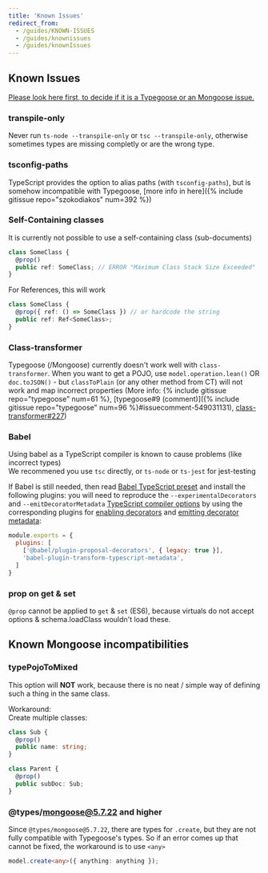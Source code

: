 ```yaml
---
title: 'Known Issues'
redirect_from:
  - /guides/KNOWN-ISSUES
  - /guides/knownissues
  - /guides/knownIssues
---
```


## Known Issues

[Please look here first, to decide if it is a Typegoose or an Mongoose issue.](https://github.com/Automattic/mongoose/issues?utf8=✓&q=is%3Aissue+involves%3Ahasezoey)

### transpile-only

Never run `ts-node --transpile-only` or `tsc --transpile-only`, otherwise sometimes types are missing completly or are the wrong type.

### tsconfig-paths

TypeScript provides the option to alias paths (with `tsconfig-paths`), but is somehow incompatible with Typegoose, [more info in here]({% include gitissue repo="szokodiakos" num=392 %})

### Self-Containing classes

It is currently not possible to use a self-containing class (sub-documents)

```ts
class SomeClass {
  @prop()
  public ref: SomeClass; // ERROR "Maximum Class Stack Size Exceeded"
}
```

For References, this will work

```ts
class SomeClass {
  @prop({ ref: () => SomeClass }) // or hardcode the string
  public ref: Ref<SomeClass>;
}
```

### Class-transformer

Typegoose (/Mongoose) currently doesn't work well with `class-transformer`. When you want to get a POJO, use `model.operation.lean()` OR `doc.toJSON()` - but `classToPlain` (or any other method from CT) will not work and map incorrect properties (More info: {% include gitissue repo="typegoose" num=61 %}, [typegoose#9 (comment)]({% include gitissue repo="typegoose" num=96 %}#issuecomment-549031131), [class-transformer#227](https://github.com/typestack/class-transformer/issues/227))

### Babel

Using babel as a TypeScript compiler is known to cause problems (like incorrect types)  
We recommened you use `tsc` directly, or `ts-node` or `ts-jest` for jest-testing

If Babel is still needed, then read [Babel TypeScript preset](https://babeljs.io/docs/en/babel-preset-typescript) and install the following plugins:
you will need to reproduce the `--experimentalDecorators` and `--emitDecoratorMetadata` [TypeScript compiler options](https://babeljs.io/docs/en/babel-plugin-transform-typescript#typescript-compiler-options) by using the corresponding plugins for [enabling decorators](https://babeljs.io/docs/en/babel-plugin-proposal-decorators) and [emitting decorator metadata](https://github.com/leonardfactory/babel-plugin-transform-typescript-metadata):

```js
module.exports = {
  plugins: [
    ['@babel/plugin-proposal-decorators', { legacy: true }],
    'babel-plugin-transform-typescript-metadata',
  ]
}
```

### prop on get & set

`@prop` cannot be applied to `get` & `set` (ES6), because virtuals do not accept options & schema.loadClass wouldn't load these.

## Known Mongoose incompatibilities

### typePojoToMixed

This option will **NOT** work, because there is no neat / simple way of defining such a thing in the same class.

Workaround:  
Create multiple classes:

```ts
class Sub {
  @prop()
  public name: string;
}

class Parent {
  @prop()
  public subDoc: Sub;
}
```

### @types/mongoose@5.7.22 and higher

Since `@types/mongoose@5.7.22`, there are types for `.create`, but they are not fully compatible with Typegoose's types. So if an error comes up that cannot be fixed, the workaround is to use `<any>`

```ts
model.create<any>({ anything: anything });
```
